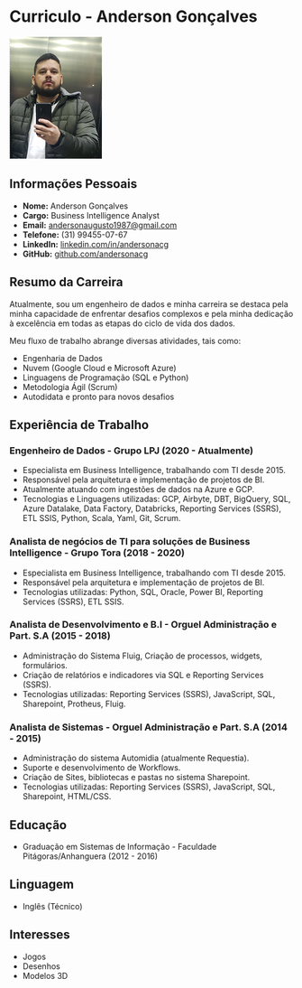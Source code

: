 # Curriculo - Anderson Gonçalves

![Profile Picture](assets/images/profile.jpg)

## Informações Pessoais
- **Nome:** Anderson Gonçalves
- **Cargo:** Business Intelligence Analyst
- **Email:** andersonaugusto1987@gmail.com
- **Telefone:** (31) 99455-07-67
- **LinkedIn:** [linkedin.com/in/andersonacg](https://www.linkedin.com/in/anderson-goncalves-9b5070a6)
- **GitHub:** [github.com/andersonacg](https://github.com/andersonacg)

## Resumo da Carreira
Atualmente, sou um engenheiro de dados e minha carreira se destaca pela minha capacidade de enfrentar desafios complexos e pela minha dedicação à excelência em todas as etapas do ciclo de vida dos dados.

Meu fluxo de trabalho abrange diversas atividades, tais como:
- Engenharia de Dados
- Nuvem (Google Cloud e Microsoft Azure)
- Linguagens de Programação (SQL e Python)
- Metodologia Ágil (Scrum)
- Autodidata e pronto para novos desafios

## Experiência de Trabalho

### Engenheiro de Dados - Grupo LPJ (2020 - Atualmente)
- Especialista em Business Intelligence, trabalhando com TI desde 2015.
- Responsável pela arquitetura e implementação de projetos de BI.
- Atualmente atuando com ingestões de dados na Azure e GCP.
- Tecnologias e Linguagens utilizadas: GCP, Airbyte, DBT, BigQuery, SQL, Azure Datalake, Data Factory, Databricks, Reporting Services (SSRS), ETL SSIS, Python, Scala, Yaml, Git, Scrum.

### Analista de negócios de TI para soluções de Business Intelligence - Grupo Tora (2018 - 2020)
- Especialista em Business Intelligence, trabalhando com TI desde 2015.
- Responsável pela arquitetura e implementação de projetos de BI.
- Tecnologias utilizadas: Python, SQL, Oracle, Power BI, Reporting Services (SSRS), ETL SSIS.

### Analista de Desenvolvimento e B.I - Orguel Administração e Part. S.A (2015 - 2018)
- Administração do Sistema Fluig, Criação de processos, widgets, formulários.
- Criação de relatórios e indicadores via SQL e Reporting Services (SSRS).
- Tecnologias utilizadas: Reporting Services (SSRS), JavaScript, SQL, Sharepoint, Protheus, Fluig.

### Analista de Sistemas - Orguel Administração e Part. S.A (2014 - 2015)
- Administração do sistema Automidia (atualmente Requestia).
- Suporte e desenvolvimento de Workflows.
- Criação de Sites, bibliotecas e pastas no sistema Sharepoint.
- Tecnologias utilizadas: Reporting Services (SSRS), JavaScript, SQL, Sharepoint, HTML/CSS.

## Educação
- Graduação em Sistemas de Informação - Faculdade Pitágoras/Anhanguera (2012 - 2016)

## Linguagem
- Inglês (Técnico)

## Interesses
- Jogos
- Desenhos
- Modelos 3D
